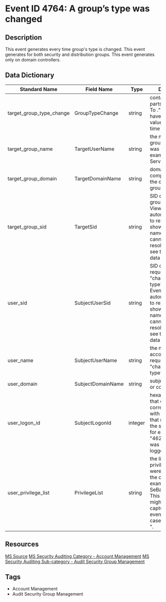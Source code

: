 # Event ID 4764: A group’s type was changed

## Description
This event generates every time group's type is changed. This event generates for both security and distribution groups. This event generates only on domain controllers.

## Data Dictionary
|Standard Name|Field Name|Type|Description|Sample Value|
|---|---|---|---|---|
|target_group_type_change|GroupTypeChange|string|contains three parts: " Changed To .". They cannot have the same value at the same time|Security Enabled Local Group Changed to Security Disabled Local Group|
|target_group_name|TargetUserName|string|the name of the group, which type was changed. For example: ServiceDesk|CompanyAuditors|
|target_group_domain|TargetDomainName|string|domain or computer name of the changed group.|CONTOSO|
|target_group_sid|TargetSid|string|SID of changed group. Event Viewer automatically tries to resolve SIDs and show the group name. If the SID cannot be resolved, you will see the source data in the event.|S-1-5-21-3457937927-2839227994-823803824-6608|
|user_sid|SubjectUserSid|string|SID of account that requested the "change group type" operation. Event Viewer automatically tries to resolve SIDs and show the account name. If the SID cannot be resolved, you will see the source data in the event.|S-1-5-21-3457937927-2839227994-823803824-1104|
|user_name|SubjectUserName|string|the name of the account that requested the "change group type" operation.|dadmin|
|user_domain|SubjectDomainName|string|subject's domain or computer name.|CONTOSO|
|user_logon_id|SubjectLogonId|integer|hexadecimal value that can help you correlate this event with recent events that might contain the same Logon ID, for example, "4624: An account was successfully logged on."|0x38200|
|user_privilege_list|PrivilegeList|string|the list of user privileges which were used during the operation, for example, SeBackupPrivilege. This parameter might not be captured in the event, and in that case appears as "-".|-|

## Resources
[MS Source](https://github.com/MicrosoftDocs/windows-itpro-docs/blob/master/windows/security/threat-protection/auditing/event-4764.md)
[MS Security Auditing Category - Account Management](https://docs.microsoft.com/en-us/windows/security/threat-protection/auditing/advanced-security-audit-policy-settings#account-management)
[MS Security Auditing Sub-category - Audit Security Group Management](https://github.com/MicrosoftDocs/windows-itpro-docs/tree/master/windows/security/threat-protection/auditing/audit-security-group-management.md)

## Tags
* Account Management
* Audit Security Group Management